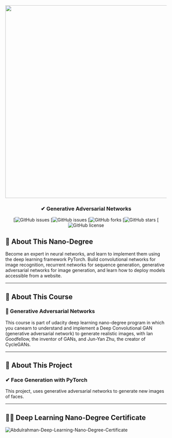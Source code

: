 <div align="center">
 
<img width="600px" src="https://www.udacity.com/www-proxy/contentful/assets/2y9b3o528xhq/6O58LR2xUDUV0eLZcCVSRA/253842b5c9c794e788706211ca4d6cdc/image-syllabus-01.jpg">

</div>

<h3 align="center">✔ Generative Adversarial Networks</h3>
<div align="center">

[![GitHub issues](https://img.shields.io/github/contributors/Abdulrahman-Khalid/Face-Generation-GAN/contributors)
[![GitHub issues](https://img.shields.io/github/issues/Abdulrahman-Khalid/Face-Generation-GAN/issues)
[![GitHub forks](https://img.shields.io/github/forks/Abdulrahman-Khalid/Face-Generation-GAN/network)
[![GitHub stars](https://img.shields.io/github/stars/Abdulrahman-Khalid/Face-Generation-GAN/stargazers)
[![GitHub license](https://img.shields.io/github/license/Abdulrahman-Khalid/Face-Generation-GAN/blob/master/LICENSE)

</div>

## 📝 About This Nano-Degree

Become an expert in neural networks, and learn to implement them using the deep learning framework PyTorch. Build convolutional networks for image recognition, recurrent networks for sequence generation, generative adversarial networks for image generation, and learn how to deploy models accessible from a website.

-----------------------------------------------------------------------------------------------------------------------
## 📝 About This Course
### 🌟 Generative Adversarial Networks

This course is part of udacity deep learning nano-degree program in which you canearn to understand and implement a Deep Convolutional GAN (generative adversarial network) to generate realistic images, with Ian Goodfellow, the inventor of GANs, and Jun-Yan Zhu, the creator of CycleGANs.

-----------------------------------------------------------------------------------------------------------------------------
## 📝 About This Project
### ✔ Face Generation with PyTorch

This project, uses generative adversarial networks to generate new images of faces.

-----------------------------------------------------------------------------------------------------------------------
## 🎉🎈 Deep Learning Nano-Degree Certificate


![Abdulrahman-Deep-Learning-Nano-Degree-Certificate]()

